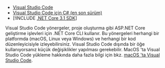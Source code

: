 * [Visual Studio Code](https://code.visualstudio.com/download)
* [Visual Studio Code için C# (en son sürüm)](https://marketplace.visualstudio.com/items?itemName=ms-dotnettools.csharp)
* [!INCLUDE [.NET Core 3.1 SDK](~/includes/3.1-SDK.md)]

Visual Studio Code yönergeler, proje oluşturma gibi ASP.NET Core geliştirme işlevleri için .NET Core CLI kullanır. Bu yönergeleri herhangi bir platformda (macOS, Linux veya Windows) ve herhangi bir kod düzenleyicisiyle izleyebilirsiniz. Visual Studio Code dışında bir öğe kullanıyorsanız küçük değişiklikler yapılması gerekebilir. MacOS 'ta Visual Studio Code yükleme hakkında daha fazla bilgi için bkz. [macOS 'ta Visual Studio Code](https://code.visualstudio.com/docs/setup/mac).
